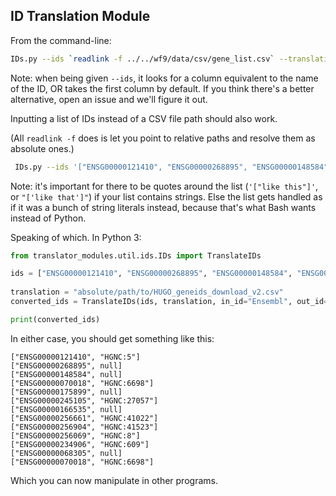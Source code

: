 ## ID Translation Module

From the command-line:
```bash
IDs.py --ids `readlink -f ../../wf9/data/csv/gene_list.csv` --translation `readlink -f ../../wf9/data/csv/HUGO_geneids_download_v2.csv` --in_id "Ensembl" --out_id "HGNC"
```

Note: when being given `--ids`, it looks for a column equivalent to the name of the ID, OR takes the first column by default. If you think there's a better alternative, open an issue and we'll figure it out.

Inputting a list of IDs instead of a CSV file path should also work.

(All `readlink -f` does is let you point to relative paths and resolve them as absolute ones.)

```bash
 IDs.py --ids '["ENSG00000121410", "ENSG00000268895", "ENSG00000148584", "ENSG00000070018", "ENSG00000175899", "ENSG00000245105"]'  --translation `readlink -f ../wf9/data/csv/HUGO_geneids_download_v2.csv` --in_id "Ensembl" --out_id "HGNC" results
```

Note: it's important for there to be quotes around the list (`'["like this"]'`, or `"['like that']"`) if your list contains strings. Else the list gets handled as if it was a bunch of string literals instead, because that's what Bash wants instead of Python.

Speaking of which. In Python 3:
```python
from translator_modules.util.ids.IDs import TranslateIDs

ids = ["ENSG00000121410", "ENSG00000268895", "ENSG00000148584", "ENSG00000070018", "ENSG00000175899", "ENSG00000245105"]
    
translation = "absolute/path/to/HUGO_geneids_download_v2.csv"
converted_ids = TranslateIDs(ids, translation, in_id="Ensembl", out_id="HGNC").results

print(converted_ids)
```

In either case, you should get something like this:

```
["ENSG00000121410", "HGNC:5"]
["ENSG00000268895", null]
["ENSG00000148584", null]
["ENSG00000070018", "HGNC:6698"]
["ENSG00000175899", null]
["ENSG00000245105", "HGNC:27057"]
["ENSG00000166535", null]
["ENSG00000256661", "HGNC:41022"]
["ENSG00000256904", "HGNC:41523"]
["ENSG00000256069", "HGNC:8"]
["ENSG00000234906", "HGNC:609"]
["ENSG00000068305", null]
["ENSG00000070018", "HGNC:6698"]
```

Which you can now manipulate in other programs.
